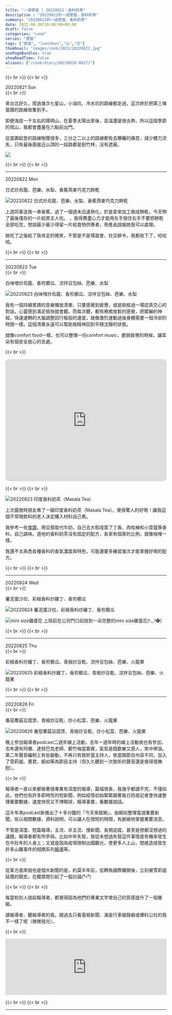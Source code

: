 ```yaml
---
title: "一週便當 | 20220822：香料奶茶"
description : "20220822的一週便當，香料奶茶"
summary: "20220822的一週便當，香料奶茶"
date: 2022-08-30T10:00:00+08:00
draft: false
categories: "cook"
series: "便當"
tags: ["便當", "lunchbox","山","花"]
thumbnail: "images/cook/2022/20220822.jpg"
usePageBundles: true
showReadTime: false
aliases: ["/cook/diary/20220820-0827/"]
---
```


{{< br >}}
{{< br >}}
<div class="border-item"><span>20220821 Sun</span></div>
{{< br >}}

來台北好久，爬過幾次七星山，小油坑、冷水坑的路線都走過，這次終於把第三條苗圃的路線收集到手。

即便海拔一千左右的陽明山，在夏季太陽出來後，高溫還是很炎熱，所以這個季節的爬山，我都會盡量在六點前出門。

從苗圃起登的路線樹蔭很多，三分之二以上的路線都免去曝曬的痛苦，減少體力流失，只有最後面接近山頂的一段路都是劍竹林，沒有遮蔽。

![](20220821_mountain_1.jpg)

{{< br >}}
{{< br >}}

---

<div class="border-item"><span>20220822 Mon</span></div>

日式炒烏龍、芭樂、水梨、香蕉燕麥巧克力餅乾

![20220822 日式炒烏龍、芭樂、水梨、香蕉燕麥巧克力餅乾](20220822_bento_1.jpg)

上週同事送我一串香蕉，過了一個週末迅速熟化，於是拿來加工做成餅乾，今天帶了最後僅存的一片給原主人吃。
，我得費盡心力才能用左手按住右手不要把餅乾全部吃完，想說最少最少得留一片給食物供應者，用產品說服她我可以處理。

她吃了之後給了我肯定的微笑，不管是不是場面會、社交辭令，我都收下了，哈哈哈。

{{< br >}}
{{< br >}}

---

<div class="border-item"><span>20220823 Tue</span></div>
{{< br >}}

白味噌炒烏龍、香煎櫛瓜、涼拌豆包絲、芭樂、水梨

![20220823 白味噌炒烏龍、香煎櫛瓜、涼拌豆包絲、芭樂、水梨](20220823_bento_1.jpg)

我有一個持續累積的音樂播放清單，只要感覺到疲憊，或是剛經過一場認真交心的對話，心靈感到滿足愉快就會聽。而每次聽，都有療癒放鬆的感覺，把緊繃的神經，快速運轉的大腦調整回行板般的速度，就像激烈運動過後身體需要一個冷卻的時間一樣。這個清單永遠可以幫助我精神回到平穩沈靜的狀態。

就像comfort food一樣，也可以整理一份comfort music，脆弱疲倦的時候，讓耳朵有個安全放心的去處。

{{< br >}}

<iframe title="Mary's Theme" style="border-radius:12px" src="https://open.spotify.com/embed/track/0zbwFtTdUek8ug8RwVqi2L?utm_source=generator&theme=0" width="100%" height="380" frameBorder="0" allowfullscreen="" allow="autoplay; clipboard-write; encrypted-media; fullscreen; picture-in-picture"></iframe>

{{< br >}}
{{< br >}}

![20220823 印度香料奶茶（Masala Tea）](20220823_bento_2.jpg)

上次露營時朋友煮了一鍋印度香料奶茶（Masala Tea），覺得驚人的好喝！讓我這個不常喝飲料的老人決定購入材料自己煮。

我參考一些[食譜](https://www.google.com/url?sa=t&rct=j&q=&esrc=s&source=web&cd=&cad=rja&uact=8&ved=2ahUKEwjp8qKS0e35AhUjJaYKHUaDAewQFnoECBwQAQ&url=http%3A%2F%2Fsoacliu.blogspot.com%2F2016%2F10%2Frecipe-masala-tea.html&usg=AOvVaw1ejlNl2Y6YUivo5trTJLpH)，用豆漿取代牛奶，自己去大稻埕買了丁香、肉桂棒和小荳蔻等香料，自己調味。道地的香料奶茶沒有固定的配方，各家有個家的比例，就像咖哩一樣。

我還不太熟悉各種香料的香氣濃度與特色，可能還要多練習幾次才能掌握好喝的配方。

{{< br >}}
{{< br >}}

---

<div class="border-item"><span>20220824 Wed</span></div>
{{< br >}}

薯泥蛋沙拉、彩椒香料炒雞丁、香煎櫛瓜

![20220824 薯泥蛋沙拉、彩椒香料炒雞丁、香煎櫛瓜](20220824_bento_1.jpg)

![mini size雞蛋花](20220824_bento_2.jpg)
上班前在公司門口前撿到一朵完整的mini size雞蛋花(❛◡❛✿)

{{< br >}}
{{< br >}}

---

<div class="border-item"><span>20220825 Thu</span></div>
{{< br >}}

彩椒香料炒雞丁、香煎櫛瓜、青椒炒豆乾、涼拌豆包絲、芭樂、火龍果

![20220825 彩椒香料炒雞丁、香煎櫛瓜、青椒炒豆乾、涼拌豆包絲、芭樂、火龍果](20220825_bento_1.jpg)

{{< br >}}
{{< br >}}

---

<div class="border-item"><span>20220826 Fri</span></div>
{{< br >}}

番茄蕈菇豆腐煲、青椒炒豆乾、炒小松菜、芭樂、火龍果

![20220826 番茄蕈菇豆腐煲、青椒炒豆乾、炒小松菜、芭樂、火龍果](20220826_bento_1.jpg)

晚上參加報導者podcast二週年線上活動，去年一週年時的線上活動我也有參加，去年還有阿爆、達努巴克老師、鄭竹梅當嘉賓，氣氛是既歡樂又感人，笑中帶淚。第二年聲音編制上有些變動，不再只有致昕當主持人，依當期節目內容不同，加入了雪莉姐、惠君、婉如等為節目主持（但久久聽到一次致昕的聲音還是覺得很撫慰）。

{{< br >}}

報導者一直以來都做著很專業有深度的報導，篇幅很長，我幾乎都讀不完，不僅如此，他們也有許多即時性的短新聞，例如疫情初始緊緊跟著每日防疫記者會快速整理重要數據，速度快但又不博眼球，報導事實，看數據說話。

這半年來podcast新推出了十多分鐘的「今天來敲婉」，由婉如整理當週重要新聞，佐以相關數據、資料說明，可以讓人在很短的時間，有脈絡地掌握重要消息。

不管是深度、短篇報導，主流、非主流、慢新聞、長期追蹤，甚至是想都沒想過的議題，報導者都有所參與。比如中年失智，我從未想過失智這件事情是有機率發生在中壯年的人身上；又或是因為疫情限制出國觀光，使更多人上山，間接造成發生許多山難事件的相關系列[報導](https://www.twreporter.org/a/climbing-security-post-covid-issue)等。

{{< br >}}

從某方面來說也是個大新聞的是，約莫半年前，從轉角國際離開後，立刻被雪莉姐延攬的鎮宏，在聽眾間引起了一股討論(⁰▿⁰)

{{< br >}}
{{< br >}}

每當和別人提起報導者，都覺得因為他們的專業文字使自己的質感提升了一個層級。

讀報導者、聽報導者的我，跟過去只看電視新聞、滿是行車器錄器或爆料公社的我不一樣了呢（微微發光）。

{{< br >}}

<iframe title="報導者Podcast-The Real Story 44歲的我，忘了怎麼工作：從發病到重新創業，一個年輕型失智症家庭的告白" allow="autoplay *; encrypted-media *; fullscreen *; clipboard-write" frameborder="0" height="175" style="width:100%;max-width:660px;overflow:hidden;background:transparent;" sandbox="allow-forms allow-popups allow-same-origin allow-scripts allow-storage-access-by-user-activation allow-top-navigation-by-user-activation" src="https://embed.podcasts.apple.com/tw/podcast/44歲的我-忘了怎麼工作-從發病到重新創業-一個年輕型失智症家庭的告白/id1525816185?i=1000569878015"></iframe>

{{< br >}}
{{< br >}}

---
